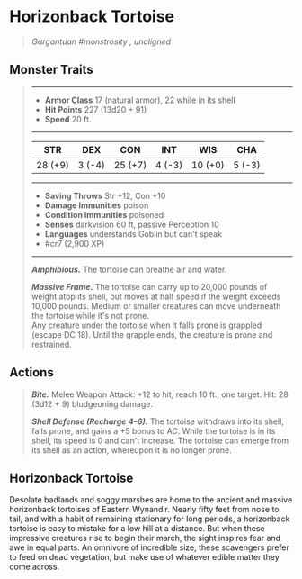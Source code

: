 # Horizonback Tortoise
>*Gargantuan #monstrosity , unaligned*
## Monster Traits
>___
>- **Armor Class** 17 (natural armor), 22 while in its shell
>- **Hit Points** 227 (13d20 + 91)
>- **Speed** 20 ft.
>___
>|STR|DEX|CON|INT|WIS|CHA|
>|:---:|:---:|:---:|:---:|:---:|:---:|
>|28 (+9)|3 (-4)|25 (+7)|4 (-3)|10 (+0)|5 (-3)|
>___
>- **Saving Throws** Str +12, Con +10
>- **Damage Immunities** poison
>- **Condition Immunities** poisoned
>- **Senses** darkvision 60 ft, passive Perception 10
>- **Languages** understands Goblin but can't speak
>- #cr7 (2,900 XP)
>___
>***Amphibious.*** The tortoise can breathe air and water.  
>
>***Massive Frame.*** The tortoise can carry up to 20,000 pounds of weight atop its shell, but moves at half speed if the weight exceeds 10,000 pounds. Medium or smaller creatures can move underneath the tortoise while it's not prone.  
>Any creature under the tortoise when it falls prone is grappled (escape DC 18). Until the grapple ends, the creature is prone and restrained.  
>
## Actions
>***Bite.*** Melee Weapon Attack: +12 to hit, reach 10 ft., one target. Hit: 28 (3d12 + 9) bludgeoning damage.  
>
>***Shell Defense (Recharge 4–6).*** The tortoise withdraws into its shell, falls prone, and gains a +5 bonus to AC. While the tortoise is in its shell, its speed is 0 and can't increase. The tortoise can emerge from its shell as an action, whereupon it is no longer prone.
## Horizonback Tortoise
Desolate badlands and soggy marshes are home to the ancient and massive horizonback tortoises of Eastern Wynandir. Nearly fifty feet from nose to tail, and with a habit of remaining stationary for long periods, a horizonback tortoise is easy to mistake for a low hill at a distance. But when these impressive creatures rise to begin their march, the sight inspires fear and awe in equal parts. An omnivore of incredible size, these scavengers prefer to feed on dead vegetation, but make use of whatever edible matter they come across.